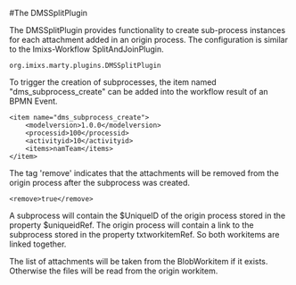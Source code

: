 #The DMSSplitPlugin

The DMSSplitPlugin provides functionality to create sub-process instances for
 each attachment added in an origin process. The configuration is similar to
  the Imixs-Workflow SplitAndJoinPlugin. 
  
    org.imixs.marty.plugins.DMSSplitPlugin
  
 To trigger the creation
 of subprocesses, the item named "dms_subprocess_create" can be added into the workflow result of an BPMN Event.
 
	<item name="dms_subprocess_create">
	    <modelversion>1.0.0</modelversion>
	    <processid>100</processid>
	    <activityid>10</activityid>
	    <items>namTeam</items>
	</item>
 
 The tag 'remove'  indicates that the attachments will be removed from the origin process after
 the subprocess was created.
 
	<remove>true</remove>
 	 
 A subprocess will contain the $UniqueID of the origin process stored in the
  property $uniqueidRef. The origin process will contain a link to the
 subprocess stored in the property txtworkitemRef. So both workitems are
  linked together.
  
The list of attachments will be taken from the BlobWorkitem if it exists. Otherwise the files will be read from the origin workitem. 
 
 